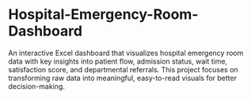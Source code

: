 # Hospital-Emergency-Room-Dashboard
An interactive Excel dashboard that visualizes hospital emergency room data with key insights into patient flow, admission status, wait time, satisfaction score, and departmental referrals. This project focuses on transforming raw data into meaningful, easy-to-read visuals for better decision-making.
